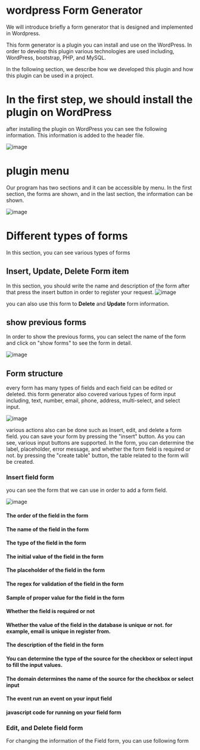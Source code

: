 # wordpress Form Generator
We will introduce briefly a form generator that is designed and implemented in Wordpress.

This form generator is a plugin you can install and use on the WordPress. In order to develop this plugin various technologies are used including, WordPress, bootstrap, PHP, and MySQL.

In the following section, we describe how we developed this plugin and how this plugin can be used in a project.

# In the first step, we should install the plugin on WordPress
after installing the plugin on WordPress you can see the following information. This information is added to the header file. 


![image](https://github.com/masoudmlk/wordpress_formbuilder/assets/20550253/a8ceef16-75d4-47d3-8101-11c7d098cebd)

# plugin menu
Our program has two sections and it can be accessible by menu. In the first section, the forms are shown, and in the last section, the information can be shown.

![image](https://github.com/masoudmlk/wordpress_formbuilder/assets/20550253/9e237b9a-923d-4afb-9d4a-1d5af11de6e3)


# Different types of forms
In this section, you can see various types of forms

## Insert, Update, Delete Form item
In this section, you should write the name and description of the form after that press the insert button in order to register your request.
![image](https://github.com/masoudmlk/wordpress_formbuilder/assets/20550253/d90dd8ac-f6e3-443a-9ba5-80ef7910ba90)

you can also use this form to <strong>Delete</strong> and <strong>Update</strong> form information.

## show previous forms
In order to show the previous forms, you can select the name of the form and click on "show forms" to see the form in detail.

![image](https://github.com/masoudmlk/wordpress_formbuilder/assets/20550253/9b81cde9-3f59-4683-b101-20cf843323b3)


## Form structure
every form has many types of fields and each field can be edited or deleted. this form generator  also covered various types of form input including, text, number, email, phone, address, multi-select, and select input.

![image](https://github.com/masoudmlk/wordpress_formbuilder/assets/20550253/d6aec908-9e6b-474c-a9d2-232cf9f62161)

various actions also can be done such as Insert, edit, and delete a form field.
you can save your form by pressing the "insert" button. As you can see, various input buttons are supported.
In the form, you can determine the label, placeholder, error message, and whether the form field is required or not. 
by pressing the "create table" button, the table related to the form will be created.


### Insert field form
you can see the form that we can use in order to add a form field.

![image](https://github.com/masoudmlk/wordpress_formbuilder/assets/20550253/3d50905a-2036-4a75-a1f7-2a8ab151b65a)

#### The order of the field in the form
#### The name of the field in the form 
#### The type of the field in the form
#### The initial value of the field in the form
#### The placeholder of the field in the form
#### The regex for validation of the field in the form
#### Sample of proper value for the field in the form
#### Whether the field is required or not
#### Whether the value of the field in the database is unique or not. for example, email is unique in register from.
#### The description of the field in the form
#### You can determine the type of the source for the checkbox or select input to fill the input values.
#### The domain determines the name of the source for the checkbox or select input
#### The event run an event on your input field
#### javascript code for running on your field form

### Edit, and Delete field form
For changing the information of the Field form, you can use following form




